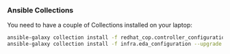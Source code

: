 


### Ansible Collections

You need to have a couple of Collections installed on your laptop:

```bash
ansible-galaxy collection install -f redhat_cop.controller_configuration --upgrade
ansible-galaxy collection install -f infra.eda_configuration --upgrade
```




